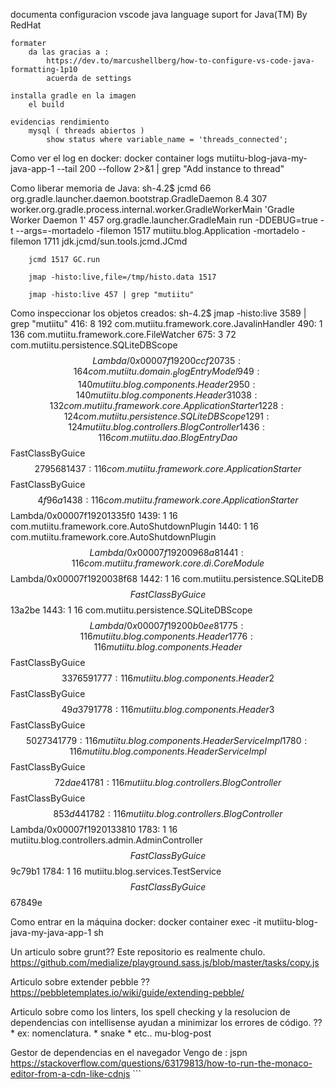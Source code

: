 documenta configuracion
    vscode
        java language suport for Java(TM) By RedHat

    formater    
        da las gracias a :
            https://dev.to/marcushellberg/how-to-configure-vs-code-java-formatting-1p10
            acuerda de settings

    installa gradle en la imagen 
        el build        

    evidencias rendimiento
        mysql ( threads abiertos )
            show status where variable_name = 'threads_connected';
            

Como ver el log en docker:
    docker container logs mutiitu-blog-java-my-java-app-1 --tail 200 --follow 2>&1 | grep "Add instance to thread"

Como liberar memoria de Java:
    sh-4.2$ jcmd
        66 org.gradle.launcher.daemon.bootstrap.GradleDaemon 8.4
        307 worker.org.gradle.process.internal.worker.GradleWorkerMain 'Gradle Worker Daemon 1'
        457 org.gradle.launcher.GradleMain run -DDEBUG=true -t --args=-mortadelo -filemon
        1517 mutiitu.blog.Application -mortadelo -filemon
        1711 jdk.jcmd/sun.tools.jcmd.JCmd

        jcmd 1517 GC.run

        jmap -histo:live,file=/tmp/histo.data 1517

        jmap -histo:live 457 | grep "mutiitu"

Como inspeccionar los objetos creados:
    sh-4.2$ jmap -histo:live 3589 | grep "mutiitu"
 416:             8            192  com.mutiitu.framework.core.JavalinHandler
 490:             1            136  com.mutiitu.framework.core.FileWatcher
 675:             3             72  com.mutiitu.persistence.SQLiteDBScope$$Lambda/0x00007f19200ccf20
 735:             1             64  com.mutiitu.domain._BlogEntryModel
 949:             1             40  mutiitu.blog.components.Header2
 950:             1             40  mutiitu.blog.components.Header3
1038:             1             32  com.mutiitu.framework.core.ApplicationStarter
1228:             1             24  com.mutiitu.persistence.SQLiteDBScope
1291:             1             24  mutiitu.blog.controllers.BlogController
1436:             1             16  com.mutiitu.dao.BlogEntryDao$$FastClassByGuice$$279568
1437:             1             16  com.mutiitu.framework.core.ApplicationStarter$$FastClassByGuice$$4f96a
1438:             1             16  com.mutiitu.framework.core.ApplicationStarter$$Lambda/0x00007f19201335f0
1439:             1             16  com.mutiitu.framework.core.AutoShutdownPlugin
1440:             1             16  com.mutiitu.framework.core.AutoShutdownPlugin$$Lambda/0x00007f19200968a8
1441:             1             16  com.mutiitu.framework.core.di.CoreModule$$Lambda/0x00007f1920038f68
1442:             1             16  com.mutiitu.persistence.SQLiteDB$$FastClassByGuice$$13a2be
1443:             1             16  com.mutiitu.persistence.SQLiteDBScope$$Lambda/0x00007f19200b0ee8
1775:             1             16  mutiitu.blog.components.Header
1776:             1             16  mutiitu.blog.components.Header$$FastClassByGuice$$337659
1777:             1             16  mutiitu.blog.components.Header2$$FastClassByGuice$$49a379
1778:             1             16  mutiitu.blog.components.Header3$$FastClassByGuice$$502734
1779:             1             16  mutiitu.blog.components.HeaderServiceImpl
1780:             1             16  mutiitu.blog.components.HeaderServiceImpl$$FastClassByGuice$$72dae4
1781:             1             16  mutiitu.blog.controllers.BlogController$$FastClassByGuice$$853d44
1782:             1             16  mutiitu.blog.controllers.BlogController$$Lambda/0x00007f1920133810
1783:             1             16  mutiitu.blog.controllers.admin.AdminController$$FastClassByGuice$$9c79b1
1784:             1             16  mutiitu.blog.services.TestService$$FastClassByGuice$$67849e

Como entrar en la máquina docker:
 docker container exec -it mutiitu-blog-java-my-java-app-1 sh


Un articulo sobre grunt??
    Este repositorio es realmente chulo.
    https://github.com/medialize/playground.sass.js/blob/master/tasks/copy.js

Articulo sobre extender pebble ??
    https://pebbletemplates.io/wiki/guide/extending-pebble/

Articulo sobre como los linters, los spell checking y la resolucion de dependencias con intellisense ayudan a minimizar los errores de código. ??
    * ex: nomenclatura. 
        * snake
          * etc.. mu-blog-post

Gestor de dependencias en el navegador
    Vengo de : jspn
    https://stackoverflow.com/questions/63179813/how-to-run-the-monaco-editor-from-a-cdn-like-cdnjs
    ```
    <script type="module">
    import * as monaco from 'https://cdn.jsdelivr.net/npm/monaco-editor@0.39.0/+esm';

    monaco.editor.create(document.querySelector('.monaco'));
    </script>
    <div class="monaco" style="min-height: 100px"></div>
    ```

Quizás crear una sintaxis para pebble que le falta a VS ?
    https://microsoft.github.io/monaco-editor/monarch.html
